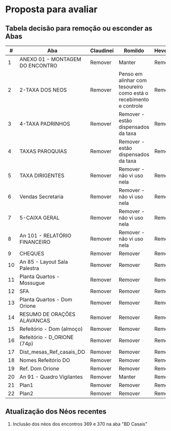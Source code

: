 # Proposta para avaliar

## Tabela decisão para remoção ou esconder as Abas

|#|Aba | Claudinei | Romildo | Heverson | Final |
|--| --- | ---| --- | --- | --- |
|1|ANEXO 01 - MONTAGEM DO ENCONTRO | Remover | Manter |Remover|Remover|
|2|2-TAXA DOS NEOS | Remover | Penso em alinhar com tesoureiro como está o recebimento e controle |Remover|Remover|
|3|4-TAXA PADRINHOS | Remover | Remover - estão dispensados da taxa|Remover|Remover|
|4|TAXAS PAROQUIAS | Remover |Remover - estão dispensados da taxa|Remover|Remover|
|5|TAXA DIRIGENTES | Remover |Remover - não vi uso nela|Remover|Remover|
|6|Vendas Secretaria | Remover |Remover - não vi uso nela|Remover|Remover|
|7|5-CAIXA GERAL | Remover |Remover - não vi uso nela|Remover|Remover|
|8|An 101 - RELATÓRIO FINANCEIRO | Remover |Remover - não vi uso nela|Remover|Remover|
|9|CHEQUES | Remover |Remover|Remover|Remover|
|10|An 85 - Layout Sala Palestra | Remover |Remover|Remover|Remover|
|11|Planta Quartos - Mossugue | Remover |Remover|Remover|Remover|
|12|SFA | Remover | Remover|Remover|Remover|
|13|Planta Quartos - Dom Orione | Remover |Remover|Remover|Remover|
|14|RESUMO DE ORAÇÕES ALAVANCAS | Remover |Remover|Remover|Remover|
|15|Refeitório - Dom (almoço) | Remover |Remover|Remover|Remover|
|16|Refeitório - D_ORIONE (74p) | Remover |Remover|Remover|Remover|
|17|Dist_mesas_Ref_casais_DO | Remover |Remover|Remover|Remover|
|18|Nomes Refeitório DO | Remover |Remover|Remover|Remover|
|19|Ref. Dom Orione | Remover |Remover|Remover|Remover|
|20|An 91 - Quadro Vigilantes | Remover | Manter|Remover|Remover|
|21|Plan1 | Remover |Remover|Remover|Remover|
|22|Plan2 | Remover |Remover|Remover|Remover|

## Atualização dos Néos recentes

1. Inclusão dos néos dos encontros 369 e 370 na aba "BD Casais"
